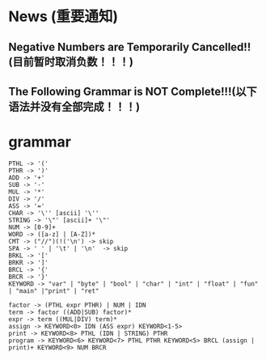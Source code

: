 # News (重要通知)
## Negative Numbers are Temporarily Cancelled!! (目前暂时取消负数！！！)
## The Following Grammar is NOT Complete!!!(以下语法并没有全部完成！！！)

# grammar
```
PTHL -> '('
PTHR -> ')'
ADD -> '+'
SUB -> '-'
MUL -> '*'
DIV -> '/'
ASS -> '='
CHAR -> '\'' [ascii] '\''
STRING -> '\"' [ascii]+ '\"'
NUM -> [0-9]+
WORD -> ([a-z] | [A-Z])*
CMT -> ("//")(!('\n') -> skip
SPA -> ' ' | '\t' | '\n'  -> skip
BRKL -> '['
BRKR -> ']'
BRCL -> '{'
BRCR -> '}'
KEYWORD -> "var" | "byte" | "bool" | "char" | "int" | "float" | "fun" | "main" |"print" | "ret"

factor -> (PTHL expr PTHR) | NUM | IDN
term -> factor ((ADD|SUB) factor)*
expr -> term ((MUL|DIV) term)*
assign -> KEYWORD<0> IDN (ASS expr) KEYWORD<1-5>
print -> KEYWORD<8> PTHL (IDN | STRING) PTHR
program -> KEYWORD<6> KEYWORD<7> PTHL PTHR KEYWORD<5> BRCL (assign | print)+ KEYWORD<9> NUM BRCR
```
